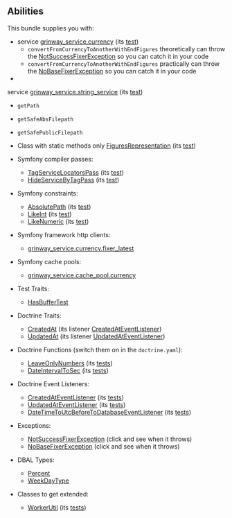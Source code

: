 Abilities
------
This bundle supplies you with:

* service [grinway_service.currency](https://github.com/GrinWay/service-bundle/blob/main/src/Service/Currency.php)
  (its [test](https://github.com/GrinWay/service-bundle/tree/main/tests/Unit/Conversion))
    * `convertFromCurrencyToAnotherWithEndFigures`
      theoretically can throw the
      [NotSuccessFixerException](https://github.com/GrinWay/service-bundle/blob/main/src/Exception/Fixer/NotSuccessFixerException.php)
      so you can catch it in your code
    * `convertFromCurrencyToAnotherWithEndFigures`
      practically can throw the
      [NoBaseFixerException](https://github.com/GrinWay/service-bundle/blob/main/src/Exception/Fixer/NoBaseFixerException.php)
      so you can catch it in your code
*

service [grinway_service.string_service](https://github.com/GrinWay/service-bundle/blob/main/src/Service/StringService.php)
(its [test](https://github.com/GrinWay/service-bundle/tree/main/tests/Unit/StringService))

* `getPath`
* `getSafeAbsFilepath`
* `getSafePublicFilepath`

* Class with static methods only
  [FiguresRepresentation](https://github.com/GrinWay/service-bundle/blob/main/src/Service/FiguresRepresentation.php)
  (its
  [test](https://github.com/GrinWay/service-bundle/blob/main/tests/Unit/FiguresRepresentationTest.php))
* Symfony compiler passes:
    * [TagServiceLocatorsPass](https://github.com/GrinWay/service-bundle/blob/main/src/Pass/TagServiceLocatorsPass.php)
      (its
      [test](https://github.com/GrinWay/service-bundle/blob/main/tests/Unit/TagServiceLocatorsPassTest.php))
    * [HideServiceByTagPass](https://github.com/GrinWay/service-bundle/blob/main/src/Pass/HideServiceByTagPass.php)
      (its
      [test](https://github.com/GrinWay/service-bundle/blob/main/tests/Unit/HideServiceByTagPassTest.php))
* Symfony constraints:
    * [AbsolutePath](https://github.com/GrinWay/service-bundle/blob/main/src/Validator/AbsolutePath.php)
      (its
      [test](https://github.com/GrinWay/service-bundle/blob/main/tests/Unit/AbsolutePathValidatorTest.php))
    * [LikeInt](https://github.com/GrinWay/service-bundle/blob/main/src/Validator/LikeInt.php)
      (its
      [test](https://github.com/GrinWay/service-bundle/blob/main/tests/Unit/LikeIntValidatorTest.php))
    * [LikeNumeric](https://github.com/GrinWay/service-bundle/blob/main/src/Validator/LikeNumeric.php)
      (its
      [test](https://github.com/GrinWay/service-bundle/blob/main/tests/Unit/LikeNumericValidatorTest.php))
* Symfony framework http clients:
    * [grinway_service.currency.fixer_latest](https://github.com/GrinWay/service-bundle/blob/main/config/packages/framework_http_client.yaml)
* Symfony cache pools:
    * [grinway_service.cache_pool.currency](https://github.com/GrinWay/service-bundle/blob/main/config/packages/framework_cache.yaml)
* Test Traits:
    * [HasBufferTest](https://github.com/GrinWay/service-bundle/blob/main/src/Test/Trait/HasBufferTest.php)
* Doctrine Traits:
    * [CreatedAt](https://github.com/GrinWay/service-bundle/blob/main/src/Trait/Doctrine/CreatedAt.php)
      (its listener
      [CreatedAtEventListener](https://github.com/GrinWay/service-bundle/blob/main/src/EventListener/Doctrine/CreatedAtEventListener.php))
    * [UpdatedAt](https://github.com/GrinWay/service-bundle/blob/main/src/Trait/Doctrine/UpdatedAt.php)
      (its listener
      [UpdatedAtEventListener](https://github.com/GrinWay/service-bundle/blob/main/src/EventListener/Doctrine/UpdatedAtEventListener.php))
* Doctrine Functions (switch them on in the `doctrine.yaml`):
    * [LeaveOnlyNumbers](https://github.com/GrinWay/service-bundle/blob/main/src/Doctrine/Function/LeaveOnlyNumbers.php)
      (its
      [tests](https://github.com/GrinWay/service-bundle/blob/main/tests/Unit/Doctrine/Function/LeaveOnlyNumbersDoctrineFunctionTest.php))
    * [DateIntervalToSec](https://github.com/GrinWay/service-bundle/blob/main/src/Doctrine/Function/DateIntervalToSec.php)
      (its
      [tests](https://github.com/GrinWay/service-bundle/blob/main/tests/Unit/Doctrine/Function/DateIntervalToSecDoctrineFunctionTest.php))
* Doctrine Event Listeners:
    * [CreatedAtEventListener](https://github.com/GrinWay/service-bundle/blob/main/src/EventListener/Doctrine/CreatedAtEventListener.php)
      (its
      [tests](https://github.com/GrinWay/service-bundle/blob/main/tests/Unit/Doctrine/CreatedAtEventListenerTest.php))
    * [UpdatedAtEventListener](https://github.com/GrinWay/service-bundle/blob/main/src/EventListener/Doctrine/UpdatedAtEventListener.php)
      (its
      [tests](https://github.com/GrinWay/service-bundle/blob/main/tests/Unit/Doctrine/UpdatedAtEventListenerTest.php))
    * [DateTimeToUtcBeforeToDatabaseEventListener](https://github.com/GrinWay/service-bundle/blob/main/src/EventListener/Doctrine/DateTimeToUtcBeforeToDatabaseEventListener.php)
      (its
      [tests](https://github.com/GrinWay/service-bundle/blob/main/tests/Unit/Doctrine/DateTimeToUtcBeforeToDatabaseEventListenerTest.php))
* Exceptions:
    * [NotSuccessFixerException](https://github.com/GrinWay/service-bundle/blob/main/src/Exception/Fixer/NotSuccessFixerException.php)
      (click and see when it throws)
    * [NoBaseFixerException](https://github.com/GrinWay/service-bundle/blob/main/src/Exception/Fixer/NoBaseFixerException.php)
      (click and see when it throws)
* DBAL Types:
    * [Percent](https://github.com/GrinWay/service-bundle/blob/main/src/Doctrine/Type/Percent.php)
    * [WeekDayType](https://github.com/GrinWay/service-bundle/blob/main/src/Doctrine/DBAL/Type/WeekDayType.php)
* Classes to get extended:
    * [WorkerUtil](https://github.com/GrinWay/service-bundle/blob/main/src/Service/Messenger.php)
      (its
      [tests](https://github.com/GrinWay/service-bundle/blob/main/tests/Unit/WorkerUtil/WorkerUtilGetEntityAndItsPropertyPathRequiredDataThrowIfNotFoundTest.php))

